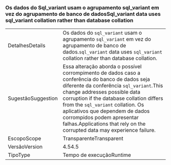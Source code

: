 ### <a name="sqlvariant-data-uses-sqlvariant-collation-rather-than-database-collation"></a><span data-ttu-id="7eb65-101">Os dados do Sql_variant usam o agrupamento sql_variant em vez do agrupamento de banco de dados</span><span class="sxs-lookup"><span data-stu-id="7eb65-101">Sql_variant data uses sql_variant collation rather than database collation</span></span>

|   |   |
|---|---|
|<span data-ttu-id="7eb65-102">Detalhes</span><span class="sxs-lookup"><span data-stu-id="7eb65-102">Details</span></span>|<span data-ttu-id="7eb65-103">Os dados do <code>sql_variant</code> usam o agrupamento <code>sql_variant</code> em vez do agrupamento de banco de dados.</span><span class="sxs-lookup"><span data-stu-id="7eb65-103"><code>sql_variant</code> data uses <code>sql_variant</code> collation rather than database collation.</span></span>|
|<span data-ttu-id="7eb65-104">Sugestão</span><span class="sxs-lookup"><span data-stu-id="7eb65-104">Suggestion</span></span>|<span data-ttu-id="7eb65-105">Essa alteração aborda o possível corrompimento de dados caso a conferência do banco de dados seja diferente da conferência <code>sql_variant</code>.</span><span class="sxs-lookup"><span data-stu-id="7eb65-105">This change addresses possible data corruption if the database collation differs from the <code>sql_variant</code> collation.</span></span> <span data-ttu-id="7eb65-106">Os aplicativos que dependem de dados corrompidos podem apresentar falhas.</span><span class="sxs-lookup"><span data-stu-id="7eb65-106">Applications that rely on the corrupted data may experience failure.</span></span>|
|<span data-ttu-id="7eb65-107">Escopo</span><span class="sxs-lookup"><span data-stu-id="7eb65-107">Scope</span></span>|<span data-ttu-id="7eb65-108">Transparente</span><span class="sxs-lookup"><span data-stu-id="7eb65-108">Transparent</span></span>|
|<span data-ttu-id="7eb65-109">Versão</span><span class="sxs-lookup"><span data-stu-id="7eb65-109">Version</span></span>|<span data-ttu-id="7eb65-110">4.5</span><span class="sxs-lookup"><span data-stu-id="7eb65-110">4.5</span></span>|
|<span data-ttu-id="7eb65-111">Tipo</span><span class="sxs-lookup"><span data-stu-id="7eb65-111">Type</span></span>|<span data-ttu-id="7eb65-112">Tempo de execução</span><span class="sxs-lookup"><span data-stu-id="7eb65-112">Runtime</span></span>|

